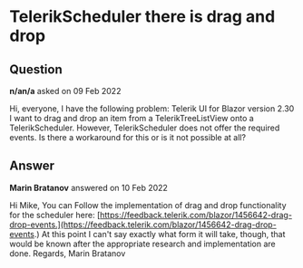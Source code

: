 # TelerikScheduler there is drag and drop

## Question

**n/an/a** asked on 09 Feb 2022

Hi, everyone, I have the following problem: Telerik UI for Blazor version 2.30 I want to drag and drop an item from a TelerikTreeListView onto a TelerikScheduler. However, TelerikScheduler does not offer the required events. Is there a workaround for this or is it not possible at all?

## Answer

**Marin Bratanov** answered on 10 Feb 2022

Hi Mike, You can Follow the implementation of drag and drop functionality for the scheduler here: [https://feedback.telerik.com/blazor/1456642-drag-drop-events.](https://feedback.telerik.com/blazor/1456642-drag-drop-events.) At this point I can't say exactly what form it will take, though, that would be known after the appropriate research and implementation are done. Regards, Marin Bratanov

